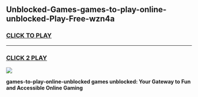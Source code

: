 
## Unblocked-Games-games-to-play-online-unblocked-Play-Free-wzn4a
<h3>
<a href="https://premium76.site?title=games-to-play-online-unblocked&ref=10A">CLICK TO PLAY</a></h3>
<hr>

<h3>
<a href="https://premium76.site?title=games-to-play-online-unblocked&ref=10A">CLICK 2 PLAY</a>
  
</h3>

<a href="https://premium76.site?title=games-to-play-online-unblocked&ref=10A"><img src="https://clearcache.store/games.png"></a>


**games-to-play-online-unblocked games unblocked: Your Gateway to Fun and Accessible Online Gaming**
